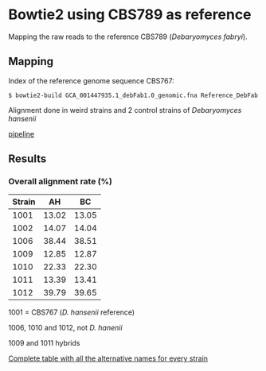 # Bowtie2 using CBS789 as reference
Mapping the raw reads to the reference CBS789 (*Debaryomyces fabryi*).

## Mapping
Index of the reference genome sequence CBS767:

	$ bowtie2-build GCA_001447935.1_debFab1.0_genomic.fna Reference_DebFab

Alignment done in weird strains and 2 control strains of *Debaryomyces hansenii*

[pipeline](https://github.com/The-Bioinformatics-Group/Debaryomyces_hansenii/blob/master/Work_files/rawdata_workfolder/Bowtie2mapping_CBS789/mapping_debfab_deha.sh)

## Results

### Overall alignment rate (%)

| Strain | AH    | BC    |
|--------|-------|-------|
| 1001   | 13.02 | 13.05 |
| 1002   | 14.07 | 14.04 |
| 1006   | 38.44 | 38.51 |
| 1009   | 12.85 | 12.87 |
| 1010   | 22.33 | 22.30 |
| 1011   | 13.39 | 13.41 |
| 1012   | 39.79 | 39.65 |

1001 = CBS767 (*D. hansenii* reference)

1006, 1010 and 1012, not *D. hanenii*

1009 and 1011 hybrids

[Complete table with all the alternative names for every strain](https://github.com/The-Bioinformatics-Group/Debaryomyces_hansenii/blob/master/Work_files/Strains.md)
